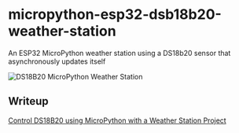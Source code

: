 # micropython-esp32-dsb18b20-weather-station
An ESP32 MicroPython weather station using a DS18b20 sensor that asynchronously updates itself 

![DS18B20 MicroPython Weather Station](https://user-images.githubusercontent.com/69466026/206885632-cd085812-ea2d-496d-8a10-0fc218e97892.jpg)  

## Writeup
[Control DS18B20 using MicroPython with a Weather Station Project](https://www.donskytech.com/control-ds18b20-using-micropython/)
